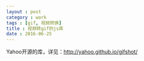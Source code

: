 ```yaml
---
layout : post
category : work
tags : [gif, 视频转换]
title : 视频转gif的js库
date : 2016-06-25
---
```



Yahoo开源的库，详见：<http://yahoo.github.io/gifshot/>


